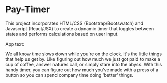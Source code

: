 # Pay-Timer

This project incorporates HTML/CSS (Bootstrap/Bootswatch) and Javascript (React/JSX) to create a dynamic timer that toggles between states and performs calculations based on user input.

App text:

We all know time slows down while you're on the clock. It's the little things that help us get by. Like figuring out how much we just got paid to make a cup of coffee, answer natures call, or simply stare into the abyss.  With this handy timer, you can figure out how much you've made with a press of a button so you can spend company time doing 'better' things.

